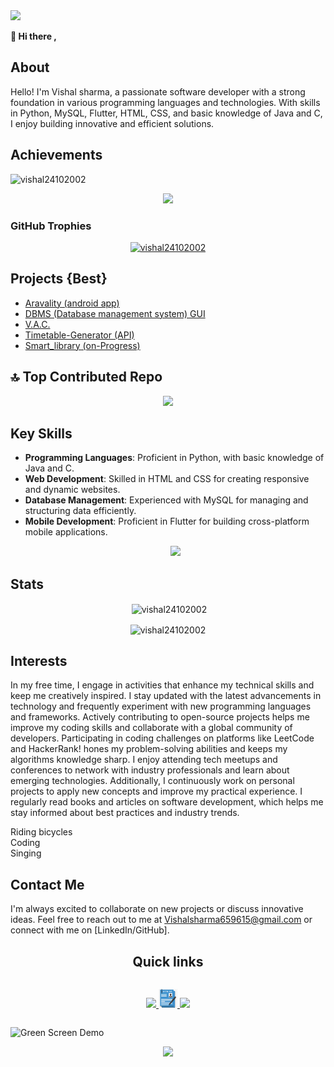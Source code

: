 <img src="image/2000x500px.gif">

<b>👋 Hi there ,</b>
<h2>About</h2>
<p>
  Hello! I'm Vishal sharma, a passionate software developer with a strong foundation in various programming languages and technologies. With skills in Python, MySQL, Flutter, HTML, CSS, and basic knowledge of Java and C, I enjoy building innovative and efficient solutions.
</p>

<h2>Achievements</h2>

<p align="left"> <img src="https://komarev.com/ghpvc/?username=Vishal24102002&label=Profile%20views&color=0e75b6&style=flat" alt="vishal24102002" /> </p>


<p align='center'>
<img src="https://quotes-github-readme.vercel.app/api?type=horizontal&theme=light">
</p>

### GitHub Trophies
<p align="center"> <a href="https://github.com/ryo-ma/github-profile-trophy"><img src="https://github-profile-trophy.vercel.app/?username=Vishal24102002" alt="vishal24102002" /></a> </p>

<h2>Projects {Best}</h2>
<ul>
  <li>
    <a href="https://github.com/Vishal24102002/Aravality_App/blob/main/README.md">
    Aravality (android app)
    </a>
  </li>
  <li>
    <a href="https://github.com/Vishal24102002/DBMS_GUI/blob/main/README.md">
    DBMS (Database management system) GUI
    </a>
  </li>
  <li>
    <a href="https://github.com/Vishal24102002/V.A.C/blob/main/README.md">
      V.A.C.
    </a>
  </li>
  <li>
    <a href="https://github.com/Vishal24102002/TimeTable_generator_A.I./blob/main/README.md">
      Timetable-Generator (API)
    </a>
  </li>
  <li>
    <a href="https://github.com/Vishal24102002/SmartLib/blob/main/README.md">
      Smart_library (on-Progress)
    </a>
  </li>
</ul>

<h2>🔝 Top Contributed Repo</h2>
<p align="center">
<img src="https://github-contributor-stats.vercel.app/api?username=vishal24102002&limit=5&theme=light&combine_all_yearly_contributions=true">
</p>

<h2>Key Skills</h2>

- **Programming Languages**: Proficient in Python, with basic knowledge of Java and C.
- **Web Development**: Skilled in HTML and CSS for creating responsive and dynamic websites.
- **Database Management**: Experienced with MySQL for managing and structuring data efficiently.
- **Mobile Development**: Proficient in Flutter for building cross-platform mobile applications.
  <p align='center'>
    <img src="https://skillicons.dev/icons?i=py,flask,mysql,html,css,java,flutter,c&perline=4"/>
  </p>
    
<!--     <img src="https://github-readme-stats.vercel.app/api/top-langs?username=vishal24102002&show_icons=true&locale=en&layout=compact" alt="Description of image" width="200" /> -->

<h2>Stats</h2>
   
<p align="center">&nbsp;<img align="center" src="https://github-readme-stats.vercel.app/api?username=vishal24102002&show_icons=true&locale=en" alt="vishal24102002" /></p>

<p align="center"><img align="center" src="https://github-readme-streak-stats.herokuapp.com/?user=vishal24102002&" alt="vishal24102002" /></p>

<h2>Interests</h2>

<p>
In my free time, I engage in activities that enhance my technical skills and keep me creatively inspired. I stay updated with the latest advancements in technology and frequently experiment with new programming languages and frameworks. Actively contributing to open-source projects helps me improve my coding skills and collaborate with a global community of developers. Participating in coding challenges on platforms like LeetCode and HackerRank! hones my problem-solving abilities and keeps my algorithms knowledge sharp. I enjoy attending tech meetups and conferences to network with industry professionals and learn about emerging technologies. Additionally, I continuously work on personal projects to apply new concepts and improve my practical experience. I regularly read books and articles on software development, which helps me stay informed about best practices and industry trends.
</p>

<i class="fas fa-bicycle" style="color: #007bff;"></i> Riding bicycles  
<i class="fas fa-laptop-code" style="color: #28a745;"></i> Coding  
<i class="fas fa-microphone-alt" style="color: #dc3545;"></i> Singing


<h2>Contact Me</h2>

I'm always excited to collaborate on new projects or discuss innovative ideas. Feel free to reach out to me at Vishalsharma659615@gmail.com or connect with me on [LinkedIn/GitHub].

<h2 align="center">Quick links</h2>
<div style="display:flex;flex-direction: column;">
  <p align="center"> 
    <a href="https://www.linkedin.com/in/vishal-sharma-57018323b/">
      <img style="height:30px;" src="https://img.shields.io/badge/LinkedIn-0077B5?style=for-the-badge&logo=linkedin&logoColor=white">
    </a>
    <a href="">
      <img style="height:30px;" src="image/resu.jpeg">
    </a>
    <a href="https://www.hackerrank.com/profile/vishalsharma6591">
      <img style="height:30px;" src="https://img.shields.io/badge/-Hackerrank-2EC866?style=for-the-badge&logo=HackerRank&logoColor=white">
    </a>
  </p>
</div> 

![Green Screen Demo](./images/green-screen-demo.gif)


<p align="center" width='100%'>
  <img src="https://capsule-render.vercel.app/api?type=waving&color=gradient&width=100&height=100&section=footer"/>
</p>

